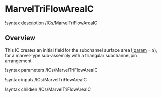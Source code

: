 # MarvelTriFlowAreaIC

!syntax description /ICs/MarvelTriFlowAreaIC

## Overview

<!-- -->

This IC creates an initial field for the subchannel surface area ([!param](/ICs/MarvelTriFlowAreaIC/variable) = `S`), for a marvel-type sub-assembly with a triangular subchannel/pin arrangement.

!syntax parameters /ICs/MarvelTriFlowAreaIC

!syntax inputs /ICs/MarvelTriFlowAreaIC

!syntax children /ICs/MarvelTriFlowAreaIC